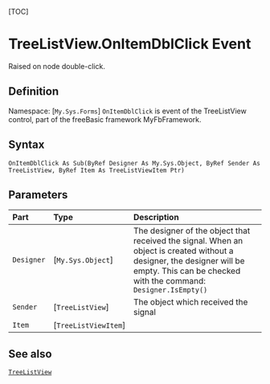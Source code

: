 [TOC]
# TreeListView.OnItemDblClick Event
Raised on node double-click.
## Definition
Namespace: [`My.Sys.Forms`]
`OnItemDblClick` is event of the TreeListView control, part of the freeBasic framework MyFbFramework.
## Syntax
```freeBasic
OnItemDblClick As Sub(ByRef Designer As My.Sys.Object, ByRef Sender As TreeListView, ByRef Item As TreeListViewItem Ptr)
```

## Parameters

|Part|Type|Description|
| :------------ | :------------ | :------------ |
|`Designer`|[`My.Sys.Object`]|The designer of the object that received the signal. When an object is created without a designer, the designer will be empty. This can be checked with the command: `Designer.IsEmpty()`|
|`Sender`|[`TreeListView`]|The object which received the signal|
|`Item`|[`TreeListViewItem`]||

## See also
[`TreeListView`](TreeListView.md)
